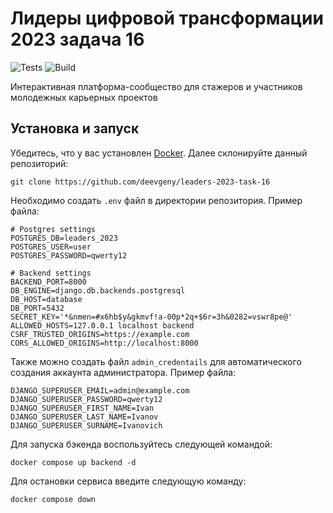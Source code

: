 # Лидеры цифровой трансформации 2023 задача 16

![Tests](https://github.com/deevgeny/leaders-2023-task-16/actions/workflows/tests_workflow.yaml/badge.svg)
![Build](https://github.com/deevgeny/leaders-2023-task-16/actions/workflows/build_workflow.yaml/badge.svg)

Интерактивная платформа-сообщество для стажеров и участников молодежных карьерных проектов

## Установка и запуск
Убедитесь, что у вас установлен [Docker](https://hub.docker.com/).
Далее склонируйте данный репозиторий:
```shell
git clone https://github.com/deevgeny/leaders-2023-task-16
```

Необходимо создать `.env` файл в директории репозитория. Пример файла:
```text
# Postgres settings
POSTGRES_DB=leaders_2023
POSTGRES_USER=user
POSTGRES_PASSWORD=qwerty12

# Backend settings
BACKEND_PORT=8000
DB_ENGINE=django.db.backends.postgresql
DB_HOST=database
DB_PORT=5432
SECRET_KEY='*&nmen=#x6hb$y&gkmvf!a-00p*2q+$6r=3h&0282=vswr8pe@'
ALLOWED_HOSTS=127.0.0.1 localhost backend
CSRF_TRUSTED_ORIGINS=https://example.com
CORS_ALLOWED_ORIGINS=http://localhost:8000
```

Также можно создать файл `admin_credentails` для автоматического создания
аккаунта администратора. Пример файла:
```text
DJANGO_SUPERUSER_EMAIL=admin@example.com
DJANGO_SUPERUSER_PASSWORD=qwerty12
DJANGO_SUPERUSER_FIRST_NAME=Ivan
DJANGO_SUPERUSER_LAST_NAME=Ivanov
DJANGO_SUPERUSER_SURNAME=Ivanovich
```

Для запуска бэкенда воспользуйтесь следующей командой:
```shell
docker compose up backend -d
```

Для остановки сервиса введите следующую команду:
```shell
docker compose down
```
